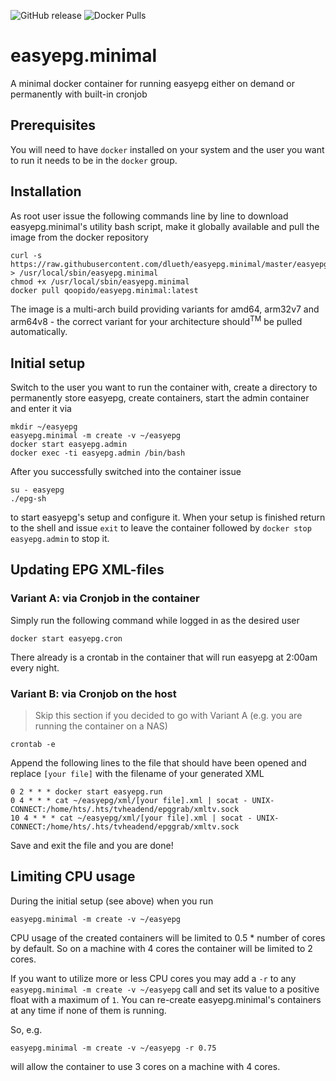 ![GitHub release](https://img.shields.io/github/release/dlueth/easyepg.minimal.svg)
![Docker Pulls](https://img.shields.io/docker/pulls/qoopido/easyepg.minimal.svg)

# easyepg.minimal
A minimal docker container for running easyepg either on demand or permanently with built-in cronjob

## Prerequisites
You will need to have `docker` installed on your system and the user you want to run it needs to be in the `docker` group.

## Installation
As root user issue the following commands line by line to download easyepg.minimal's utility bash script, make it globally available and pull the image from the docker repository
```
curl -s https://raw.githubusercontent.com/dlueth/easyepg.minimal/master/easyepg.minimal > /usr/local/sbin/easyepg.minimal
chmod +x /usr/local/sbin/easyepg.minimal
docker pull qoopido/easyepg.minimal:latest
```

The image is a multi-arch build providing variants for amd64, arm32v7 and arm64v8 - the correct variant for your architecture should<sup>TM</sup> be pulled automatically.

## Initial setup
Switch to the user you want to run the container with, create a directory to permanently store easyepg, create containers, start the admin container and enter it via
```
mkdir ~/easyepg
easyepg.minimal -m create -v ~/easyepg
docker start easyepg.admin
docker exec -ti easyepg.admin /bin/bash
```

After you successfully switched into the container issue
```
su - easyepg
./epg-sh
```

to start easyepg's setup and configure it. When your setup is finished return to the shell and issue `exit` to leave the container followed by `docker stop easyepg.admin` to stop it. 

## Updating EPG XML-files

### Variant A: via Cronjob in the container
Simply run the following command while logged in as the desired user

```
docker start easyepg.cron
```

There already is a crontab in the container that will run easyepg at 2:00am every night.

### Variant B: via Cronjob on the host
> Skip this section if you decided to go with Variant A (e.g. you are running the container on a NAS)

```
crontab -e
```

Append the following lines to the file that should have been opened and replace `[your file]` with the filename of your generated XML

```
0 2 * * * docker start easyepg.run
0 4 * * * cat ~/easyepg/xml/[your file].xml | socat - UNIX-CONNECT:/home/hts/.hts/tvheadend/epggrab/xmltv.sock
10 4 * * * cat ~/easyepg/xml/[your file].xml | socat - UNIX-CONNECT:/home/hts/.hts/tvheadend/epggrab/xmltv.sock 
```

Save and exit the file and you are done!

## Limiting CPU usage
During the initial setup (see above) when you run

```
easyepg.minimal -m create -v ~/easyepg 
```

CPU usage of the created containers will be limited to 0.5 * number of cores by default. So on a machine with 4 cores the container will be limited to 2 cores.

If you want to utilize more or less CPU cores you may add a `-r` to any `easyepg.minimal -m create -v ~/easyepg` call and set its value to a positive float with a maximum of `1`. You can re-create easyepg.minimal's containers at any time if none of them is running.

So, e.g.

```
easyepg.minimal -m create -v ~/easyepg -r 0.75
```

will allow the container to use 3 cores on a machine with 4 cores.
